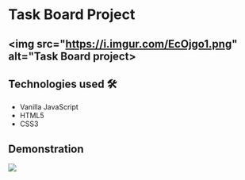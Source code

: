 # Task Board Project

<img src="https://i.imgur.com/EcOjgo1.png" alt="Task Board project>
---

## Technologies used 🛠️
* Vanilla JavaScript
* HTML5
* CSS3

## Demonstration
<img src="https://im7.ezgif.com/tmp/ezgif-7-0fd0ddcc80d5.gif">
